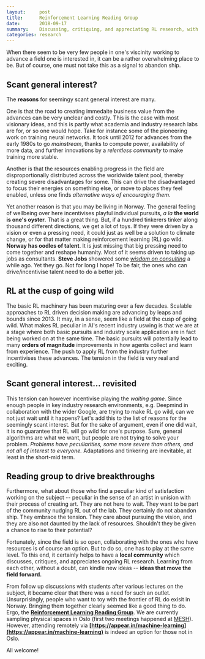 ```yaml
---
layout:     post
title:      Reinforcement Learning Reading Group
date:       2018-09-17
summary:    Discussing, critiquing, and appreciating RL research, with the hope of kindling new ideas. Building a community.
categories: research
---
```


When there seem to be very few people in one's viscinity working to advance a field one is interested in, it can be a rather overwhelming place to be. But of course, one must not take this as a signal to abandon ship. 

## Scant general interest?

The **reasons** for seemingy scant general interest are many. 

One is that the road to creating immedaite business value from the advances can be very unclear and costly. This is the case with most visionary ideas, and this is partly what academia and industry research labs are for, or so one would hope. Take for instance some of the pioneering work on training neural networks. It took until 2012 for advances from the early 1980s to go *mainstream*, thanks to compute power, availability of more data, and further innovations by a *relentless community* to make training more stable.

Another is that the resources enabling progress in the field are disproportionally distributed across the worldwide talent pool, thereby creating severe disadvantages for some. This can drive the disadvantaged to focus their energies on something else, or move to places they feel enabled, unless one finds *alternative ways of encouraging them*.

Yet another reason is that you may be living in Norway. The general feeling of wellbeing over here incentivises playful individual pursuits, *a la* **the world is one's oyster**. That is a great thing. But, if a hundred tinkerers tinker along thousand different directions, we get a lot of toys. If they were driven by a vision or even a pressing need, it could just as well be a solution to climate change, or for that matter making reinforcement learning (RL) go wild. **Norway has oodles of talent**. It is just missing that big pressing need to come together and reshape humanity. Most of it seems driven to taking up jobs as consultants. **Steve Jobs** showered some *[wisdom on consulting](https://youtu.be/Gk-9Fd2mEnI?t=922)* a while ago. Yet they go. Not for long I hope! To be fair, the ones who can drive/incentivise talent need to do a better job.

## RL at the cusp of going wild

The basic RL machinery has been maturing over a few decades. Scalable approaches to RL driven decision making are advancing by leaps and bounds since 2013. It may, in a sense, seem like a field at the cusp of going wild. What makes RL peculiar in AI's recent industry uswing is that we are at a stage where both basic pursuits and industry scale application are in fact being worked on at the same time. The basic pursuits will potentially lead to many **orders of magnitude** improvements in how agents collect and learn from experience. The push to apply RL from the industry further incentivises these advances. The tension in the field is very real and exciting.

## Scant general interest... revisited

This tension can however incentivise playing the *waiting game*. Since enough people in key industry research environments, e.g. Deepmind in collaboration with the wider Google, are trying to make RL go wild, can we not just wait until it happens? Let's add this to the list of reasons for the seemingly scant interest. But for the sake of argument, even if one did wait, it is no guarantee that RL will go wild for one's purpose. Sure, general algorithms are what we want, but people are not trying to solve your problem. *Problems have peculiarities, some more severe than others, and not all of interest to everyone.* Adaptations and tinkering are inevitable, at least in the short-mid term. 

## Reading group to drive breakthroughs

Furthermore, what about those who find a peculiar kind of satisfaction working on the subject -- peculiar in the sense of an artist in unision with their process of creating art. They are not here to wait. They want to be part of the community nudging RL out of the lab. They certainly do not abandon ship. They embrace the tension. They care about pursuing the vision, and they are also not daunted by the lack of resources. Shouldn't they be given a chance to rise to their potential? 

Fortunately, since the field is so open, collaborating with the ones who have resources is of course an option. But to do so, one has to play at the same level. To this end, it certainly helps to have a **local community** which discusses, critiques, and appreciates ongoing RL research. Learning from each other, without a doubt, can kindle new ideas -- **ideas that move the field forward.**

From follow up discussions with students after various lectures on the subject, it became clear that there was a need for such an outlet. Unsurprisingly, people who want to toy with the frontier of RL do exisit in Norway. Bringing them together clearly seemed like a good thing to do. Ergo, the **[Reinforcement Learning Reading Group](https://www.meetup.com/Reinforcement-Learning-Reading-Group/)**. We are currently sampling physical spaces in Oslo (first two meetings happened at [MESH](https://meshnorway.com/)). However, attending remotely via **[https://appear.in/machine-learning](https://appear.in/machine-learning)** is indeed an option for those not in Oslo.

All welcome!